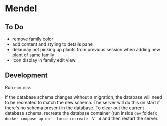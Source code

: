 # Mendel

## To Do

- remove family color
- add content and styling to details pane
- delaunay not picking up plants from previous session when adding new plant of same family
- Icon display in family edit view

## Development

Run `npm dev`.

If the database schema changes without a migration, the database will need to be recreated to match the new schema. The server will do this on start if there's no schema present in the database. To clear out the current database schema, recreate the database container (run inside `dev` folder):
`docker compose up db --force-recreate -V -d`
and then restart the server.
